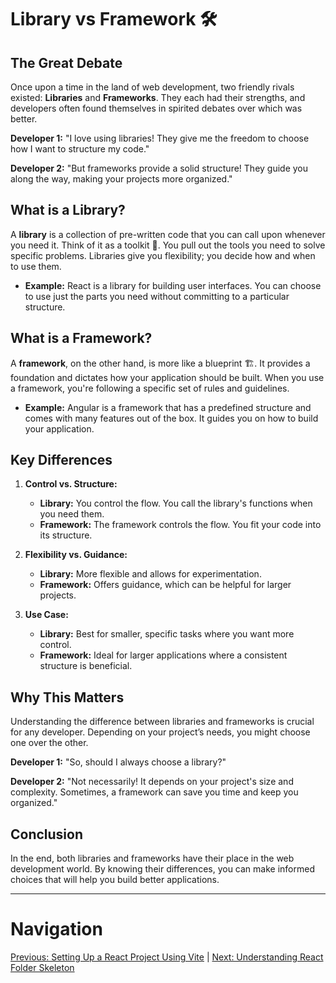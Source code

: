 # Library vs Framework 🛠️

## The Great Debate

Once upon a time in the land of web development, two friendly rivals existed: **Libraries** and **Frameworks**. They each had their strengths, and developers often found themselves in spirited debates over which was better.

**Developer 1:** "I love using libraries! They give me the freedom to choose how I want to structure my code."

**Developer 2:** "But frameworks provide a solid structure! They guide you along the way, making your projects more organized."

## What is a Library?

A **library** is a collection of pre-written code that you can call upon whenever you need it. Think of it as a toolkit 🧰. You pull out the tools you need to solve specific problems. Libraries give you flexibility; you decide how and when to use them.

- **Example:** React is a library for building user interfaces. You can choose to use just the parts you need without committing to a particular structure.

## What is a Framework?

A **framework**, on the other hand, is more like a blueprint 🏗️. It provides a foundation and dictates how your application should be built. When you use a framework, you're following a specific set of rules and guidelines.

- **Example:** Angular is a framework that has a predefined structure and comes with many features out of the box. It guides you on how to build your application.

## Key Differences

1. **Control vs. Structure:**
   - **Library:** You control the flow. You call the library's functions when you need them.
   - **Framework:** The framework controls the flow. You fit your code into its structure.

2. **Flexibility vs. Guidance:**
   - **Library:** More flexible and allows for experimentation.
   - **Framework:** Offers guidance, which can be helpful for larger projects.

3. **Use Case:**
   - **Library:** Best for smaller, specific tasks where you want more control.
   - **Framework:** Ideal for larger applications where a consistent structure is beneficial.

## Why This Matters

Understanding the difference between libraries and frameworks is crucial for any developer. Depending on your project’s needs, you might choose one over the other.

**Developer 1:** "So, should I always choose a library?"

**Developer 2:** "Not necessarily! It depends on your project's size and complexity. Sometimes, a framework can save you time and keep you organized."

## Conclusion

In the end, both libraries and frameworks have their place in the web development world. By knowing their differences, you can make informed choices that will help you build better applications.

---

# Navigation

[Previous: Setting Up a React Project Using Vite](./setting-up-react-vite.md) | [Next: Understanding React Folder Skeleton](./react-folder-skeleton.md)
